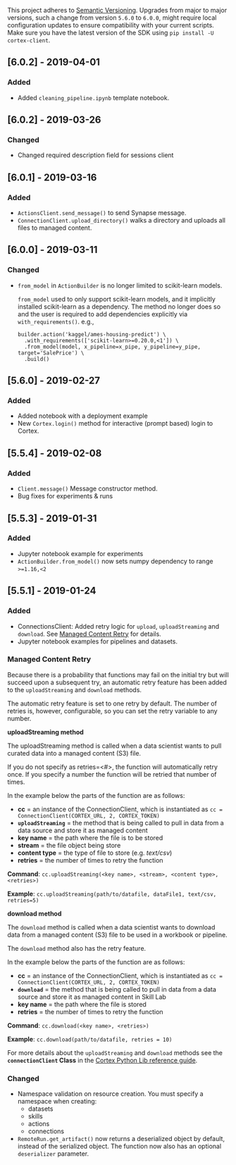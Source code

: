 This project adheres to [Semantic Versioning](https://semver.org/spec/v2.0.0.html). Upgrades from major to major versions, such a change from version `5.6.0` to `6.0.0`, might require local configuration updates to ensure compatibility with your current scripts. Make sure you have the latest version of the SDK using `pip install -U cortex-client`.

## [6.0.2] - 2019-04-01
### Added
* Added `cleaning_pipeline.ipynb` template notebook.

## [6.0.2] - 2019-03-26
### Changed
* Changed required description field for sessions client

## [6.0.1] - 2019-03-16
### Added
* `ActionsClient.send_message()` to send Synapse message.
* `ConnectionClient.upload_directory()` walks a directory and uploads all files to managed content.

## [6.0.0] - 2019-03-11
### Changed
* `from_model` in `ActionBuilder` is no longer limited to scikit-learn models.

  `from_model` used to only support scikit-learn models, and it implicitly installed scikit-learn as a dependency. The method no longer does so and the user is required to add dependencies explicitly via `with_requirements()`. e.g.,
  ```
  builder.action('kaggel/ames-housing-predict') \
    .with_requirements(['scikit-learn>=0.20.0,<1']) \
    .from_model(model, x_pipeline=x_pipe, y_pipeline=y_pipe, target='SalePrice') \
    .build()
  ```


## [5.6.0] - 2019-02-27
### Added

* Added notebook with a deployment example
* New `Cortex.login()` method for interactive (prompt based) login to Cortex.

## [5.5.4] - 2019-02-08
### Added

* `Client.message()` Message constructor method.
* Bug fixes for experiments & runs

## [5.5.3] - 2019-01-31
### Added

* Jupyter notebook example for experiments
* `ActionBuilder.from_model()` now sets numpy dependency to range `>=1.16,<2`


## [5.5.1] - 2019-01-24
### Added

* ConnectionsClient: Added retry logic for `upload`, `uploadStreaming` and `download`. See [Managed Content Retry](#managed-content-retry) for details.
* Jupyter notebook examples for pipelines and datasets.

### Managed Content Retry

Because there is a probability that functions may fail on the initial try but will succeed upon a subsequent try, an automatic retry feature has been added to the `uploadStreaming` and `download` methods.

The automatic retry feature is set to one retry by default. The number of retries is, however, configurable, so you can set the retry variable to any number.

**uploadStreaming method**

The uploadStreaming method is called when a data scientist wants to pull curated data into a managed content (S3) file.

If you do not specify <retries> as retries=<#>, the function will automatically retry once. If you specify a number the function will be retried that number of times.

In the example below the parts of the function are as follows:

- **cc** = an instance of the ConnectionClient, which is instantiated as `cc = ConnectionClient(CORTEX_URL, 2, CORTEX_TOKEN)`
- **`uploadStreaming`** = the method that is being called to pull in data from a data source and store it as managed content
- **key name** = the path where the file is to be stored
- **stream** = the file object being store
- **content type** = the type of file to store (e.g. _text/csv_)
- **retries** = the number of times to retry the function

**Command**: `cc.uploadStreaming(<key name>, <stream>, <content type>, <retries>)`

**Example**: `cc.uploadStreaming(path/to/datafile, dataFile1, text/csv, retries=5)`

**download method**

The `download` method is called when a data scientist wants to download data from a managed content (S3) file to be used in a workbook or pipeline.

The `download` method also has the retry feature.

In the example below the parts of the function are as follows:

- **cc** = an instance of the ConnectionClient, which is instantiated as `cc = ConnectionClient(CORTEX_URL, 2, CORTEX_TOKEN)`
- **`download`** = the method that is being called to pull in data from a data source and store it as managed content in Skill Lab
- **key name** = the path where the file is stored
- **retries** = the number of times to retry the function


**Command**: `cc.download(<key name>, <retries>)`

**Example**: `cc.download(path/to/datafile, retries = 10)`

For more details about the `uploadStreaming` and `download` methods see the **`connectionClient` Class** in the [Cortex Python Lib reference guide](https://docs.cortex.insights.ai/docs/reference-guides/cortex-python-lib/#clients).


### Changed

* Namespace validation on resource creation. You must specify a namespace when creating:
    * datasets
    * skills
    * actions
    * connections
* `RemoteRun.get_artifact()` now returns a deserialized object by default, instead of the serialized object. The function now also has an optional `deserializer` parameter.
